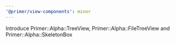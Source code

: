 ```yaml
---
'@primer/view-components': minor
---
```


Introduce Primer::Alpha::TreeView, Primer::Alpha::FileTreeView and Primer::Alpha::SkeletonBox
